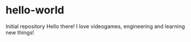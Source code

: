 # hello-world
Initial repository
Hello there!
I love videogames, engineering and learning new things!

